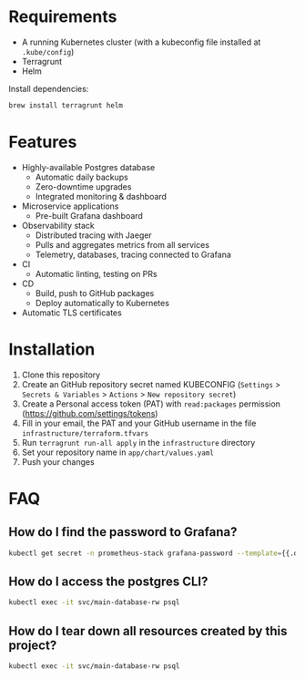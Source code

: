 # Requirements
- A running Kubernetes cluster (with a kubeconfig file installed at `.kube/config`)
- Terragrunt
- Helm

Install dependencies:

```bash
brew install terragrunt helm
```

# Features

- Highly-available Postgres database
    - Automatic daily backups
    - Zero-downtime upgrades
    - Integrated monitoring & dashboard
- Microservice applications
    - Pre-built Grafana dashboard
- Observability stack
    - Distributed tracing with Jaeger
    - Pulls and aggregates metrics from all services
    - Telemetry, databases, tracing connected to Grafana
- CI
    - Automatic linting, testing on PRs
- CD
    - Build, push to GitHub packages
    - Deploy automatically to Kubernetes
- Automatic TLS certificates

# Installation

1. Clone this repository
2. Create an GitHub repository secret named KUBECONFIG (`Settings` > `Secrets & Variables` > `Actions` > `New repository secret`)
3. Create a Personal access token (PAT) with `read:packages` permission (https://github.com/settings/tokens)
4. Fill in your email, the PAT and your GitHub username in the file `infrastructure/terraform.tfvars`
5. Run `terragrunt run-all apply` in the `infrastructure` directory
6. Set your repository name in `app/chart/values.yaml`
6. Push your changes

# FAQ

## How do I find the password to Grafana?

```bash
kubectl get secret -n prometheus-stack grafana-password --template={{.data.password}} | base64 -d
```

## How do I access the postgres CLI?

```bash
kubectl exec -it svc/main-database-rw psql
```

## How do I tear down all resources created by this project?

```bash
kubectl exec -it svc/main-database-rw psql
```
